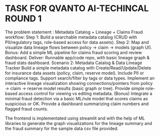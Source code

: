 # TASK FOR QVANTO AI-TECHINCAL ROUND 1
The problem statement :
Metadata Catalog + Lineage + Claims Fraud workflow: Step 1: Build a searchable metadata catalog (CRUD with PII/regulatory tags, role-based access for data assets). Step 2: Map and visualize data lineage flows between policy → claim → models (graph UI). Bonus: Add a simple ML pipeline for claims fraud scoring and review dashboard. Deliver: Runnable app/code repo, with basic lineage graph & fraud stats dashboard. Scenario 2: Metadata Catalog & Data Lineage Tracker Build a simple metadata catalog with Create/Read/Update/Delete for insurance data assets (policy, claim, reserve model). Include PII or compliance tags. Support search/filter by tags or data types. Implement an interactive lineage visualization showing connections/pointers from policy → claim → reserve model results (basic graph or tree). Provide simple role-based access control for viewing vs editing metadata. (Bonus) Integrate a minimal fraud detection via a basic ML/rule model that scores claims as suspicious or OK. Provide a dashboard summarizing claim numbers and flagged fraud counts.

The frontend is implementated using streamlit and with the help of ML libraries to generate the graph visualizations for the lineage summary and the fraud summary for the sample data csv file provided.